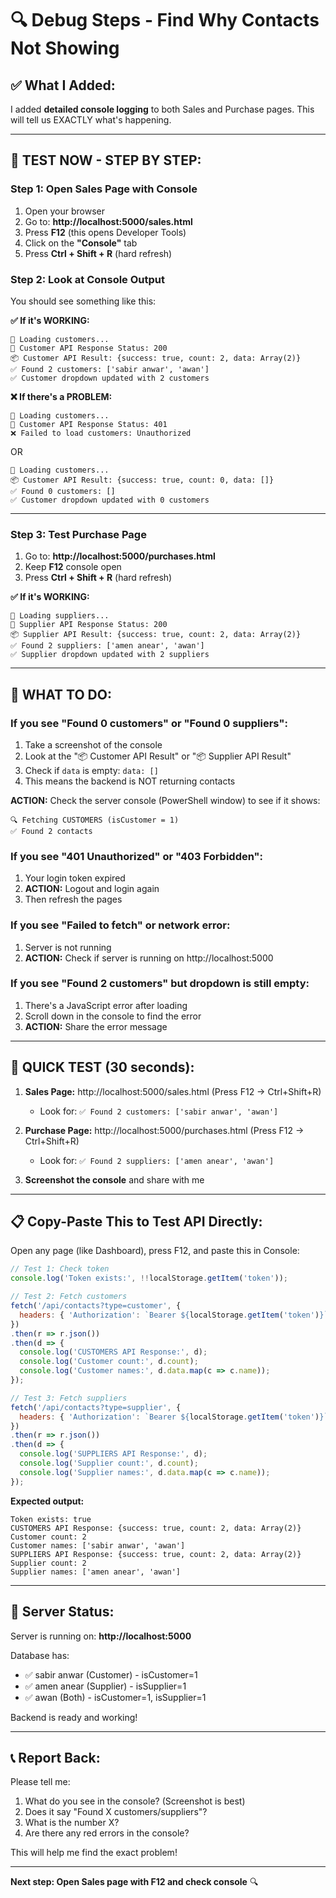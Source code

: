 # 🔍 Debug Steps - Find Why Contacts Not Showing

## ✅ What I Added:

I added **detailed console logging** to both Sales and Purchase pages. This will tell us EXACTLY what's happening.

---

## 🧪 **TEST NOW - STEP BY STEP:**

### **Step 1: Open Sales Page with Console**

1. Open your browser
2. Go to: **http://localhost:5000/sales.html**
3. Press **F12** (this opens Developer Tools)
4. Click on the **"Console"** tab
5. Press **Ctrl + Shift + R** (hard refresh)

### **Step 2: Look at Console Output**

You should see something like this:

**✅ If it's WORKING:**
```
🔵 Loading customers...
📡 Customer API Response Status: 200
📦 Customer API Result: {success: true, count: 2, data: Array(2)}
✅ Found 2 customers: ['sabir anwar', 'awan']
✅ Customer dropdown updated with 2 customers
```

**❌ If there's a PROBLEM:**
```
🔵 Loading customers...
📡 Customer API Response Status: 401
❌ Failed to load customers: Unauthorized
```

OR

```
🔵 Loading customers...
📦 Customer API Result: {success: true, count: 0, data: []}
✅ Found 0 customers: []
✅ Customer dropdown updated with 0 customers
```

---

### **Step 3: Test Purchase Page**

1. Go to: **http://localhost:5000/purchases.html**
2. Keep **F12** console open
3. Press **Ctrl + Shift + R** (hard refresh)

**✅ If it's WORKING:**
```
🔵 Loading suppliers...
📡 Supplier API Response Status: 200
📦 Supplier API Result: {success: true, count: 2, data: Array(2)}
✅ Found 2 suppliers: ['amen anear', 'awan']
✅ Supplier dropdown updated with 2 suppliers
```

---

## 📸 **WHAT TO DO:**

### **If you see "Found 0 customers" or "Found 0 suppliers":**

1. Take a screenshot of the console
2. Look at the "📦 Customer API Result" or "📦 Supplier API Result"
3. Check if `data` is empty: `data: []`
4. This means the backend is NOT returning contacts

**ACTION:** Check the server console (PowerShell window) to see if it shows:
```
🔍 Fetching CUSTOMERS (isCustomer = 1)
✅ Found 2 contacts
```

### **If you see "401 Unauthorized" or "403 Forbidden":**

1. Your login token expired
2. **ACTION:** Logout and login again
3. Then refresh the pages

### **If you see "Failed to fetch" or network error:**

1. Server is not running
2. **ACTION:** Check if server is running on http://localhost:5000

### **If you see "Found 2 customers" but dropdown is still empty:**

1. There's a JavaScript error after loading
2. Scroll down in the console to find the error
3. **ACTION:** Share the error message

---

## 🎯 **QUICK TEST (30 seconds):**

1. **Sales Page:** http://localhost:5000/sales.html (Press F12 → Ctrl+Shift+R)
   - Look for: `✅ Found 2 customers: ['sabir anwar', 'awan']`
   
2. **Purchase Page:** http://localhost:5000/purchases.html (Press F12 → Ctrl+Shift+R)
   - Look for: `✅ Found 2 suppliers: ['amen anear', 'awan']`

3. **Screenshot the console** and share with me

---

## 📋 **Copy-Paste This to Test API Directly:**

Open any page (like Dashboard), press F12, and paste this in Console:

```javascript
// Test 1: Check token
console.log('Token exists:', !!localStorage.getItem('token'));

// Test 2: Fetch customers
fetch('/api/contacts?type=customer', {
  headers: { 'Authorization': `Bearer ${localStorage.getItem('token')}` }
})
.then(r => r.json())
.then(d => {
  console.log('CUSTOMERS API Response:', d);
  console.log('Customer count:', d.count);
  console.log('Customer names:', d.data.map(c => c.name));
});

// Test 3: Fetch suppliers
fetch('/api/contacts?type=supplier', {
  headers: { 'Authorization': `Bearer ${localStorage.getItem('token')}` }
})
.then(r => r.json())
.then(d => {
  console.log('SUPPLIERS API Response:', d);
  console.log('Supplier count:', d.count);
  console.log('Supplier names:', d.data.map(c => c.name));
});
```

**Expected output:**
```
Token exists: true
CUSTOMERS API Response: {success: true, count: 2, data: Array(2)}
Customer count: 2
Customer names: ['sabir anwar', 'awan']
SUPPLIERS API Response: {success: true, count: 2, data: Array(2)}
Supplier count: 2
Supplier names: ['amen anear', 'awan']
```

---

## 🚀 **Server Status:**

Server is running on: **http://localhost:5000**

Database has:
- ✅ sabir anwar (Customer) - isCustomer=1
- ✅ amen anear (Supplier) - isSupplier=1
- ✅ awan (Both) - isCustomer=1, isSupplier=1

Backend is ready and working!

---

## 📞 **Report Back:**

Please tell me:

1. What do you see in the console? (Screenshot is best)
2. Does it say "Found X customers/suppliers"?
3. What is the number X?
4. Are there any red errors in the console?

This will help me find the exact problem!

---

**Next step: Open Sales page with F12 and check console** 🔍

